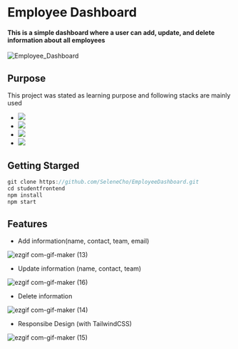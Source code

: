 # Employee Dashboard
#### This is a simple dashboard where a user can add, update, and delete information about all employees
![Employee_Dashboard](https://user-images.githubusercontent.com/84310302/223053777-5090cabc-b48a-492e-a91f-a2dc2a1d6d7c.png)



## Purpose
This project was stated as learning purpose and following stacks are mainly used
   * <img src="https://img.shields.io/badge/SpringBoot-6DB33F?style=flat-square&logo=springboot&logoColor=white"/>
   * <img src="https://img.shields.io/badge/MySQL-4479A1?style=flat-square&logo=mysql&logoColor=white"/>
   * <img src="https://img.shields.io/badge/React-61DAFB?style=flat-square&logo=react&logoColor=white"/>
   * <img src="https://img.shields.io/badge/Redux-764ABC?style=flat-square&logo=redux&logoColor=white"/>

     
  

## Getting Starged

 ```js
 git clone https://github.com/SeleneCho/EmployeeDashboard.git
 cd studentfrontend
 npm install
 npm start

 ```


## Features

  * Add information(name, contact, team, email)
  
  ![ezgif com-gif-maker (13)](https://user-images.githubusercontent.com/84310302/223056969-ae072ca7-5762-426b-bd09-afad6b66a019.gif)

  

  
  
  * Update information (name, contact, team)
  
  ![ezgif com-gif-maker (16)](https://user-images.githubusercontent.com/84310302/223064321-6e105522-c05e-4609-bcb0-3da4f2e10a5f.gif)

    




  * Delete information
  
  ![ezgif com-gif-maker (14)](https://user-images.githubusercontent.com/84310302/223057795-75956662-e43b-409c-8d86-a9759e6cb100.gif)



  

  
  

  * Responsibe Design (with TailwindCSS)
  
  ![ezgif com-gif-maker (15)](https://user-images.githubusercontent.com/84310302/223063854-692ac6eb-e428-4027-b3c3-d0c9c9c7f02e.gif)


